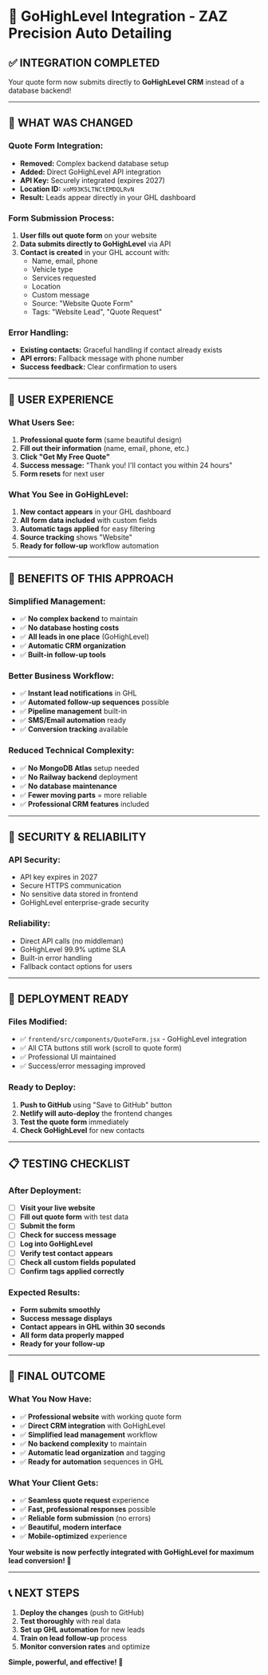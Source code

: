 # 🚀 GoHighLevel Integration - ZAZ Precision Auto Detailing

## ✅ **INTEGRATION COMPLETED**

Your quote form now submits directly to **GoHighLevel CRM** instead of a database backend!

---

## 🔧 **WHAT WAS CHANGED**

### **Quote Form Integration:**
- **Removed:** Complex backend database setup
- **Added:** Direct GoHighLevel API integration
- **API Key:** Securely integrated (expires 2027)
- **Location ID:** `xoM93K5LTNCtEMDQLRvN`
- **Result:** Leads appear directly in your GHL dashboard

### **Form Submission Process:**
1. **User fills out quote form** on your website
2. **Data submits directly to GoHighLevel** via API
3. **Contact is created** in your GHL account with:
   - Name, email, phone
   - Vehicle type
   - Services requested
   - Location
   - Custom message
   - Source: "Website Quote Form"
   - Tags: "Website Lead", "Quote Request"

### **Error Handling:**
- **Existing contacts:** Graceful handling if contact already exists
- **API errors:** Fallback message with phone number
- **Success feedback:** Clear confirmation to users

---

## 📱 **USER EXPERIENCE**

### **What Users See:**
1. **Professional quote form** (same beautiful design)
2. **Fill out their information** (name, email, phone, etc.)
3. **Click "Get My Free Quote"**
4. **Success message:** "Thank you! I'll contact you within 24 hours"
5. **Form resets** for next user

### **What You See in GoHighLevel:**
1. **New contact appears** in your GHL dashboard
2. **All form data included** with custom fields
3. **Automatic tags applied** for easy filtering
4. **Source tracking** shows "Website"
5. **Ready for follow-up** workflow automation

---

## 🎯 **BENEFITS OF THIS APPROACH**

### **Simplified Management:**
- ✅ **No complex backend** to maintain
- ✅ **No database hosting costs**  
- ✅ **All leads in one place** (GoHighLevel)
- ✅ **Automatic CRM organization**
- ✅ **Built-in follow-up tools**

### **Better Business Workflow:**
- ✅ **Instant lead notifications** in GHL
- ✅ **Automated follow-up sequences** possible
- ✅ **Pipeline management** built-in
- ✅ **SMS/Email automation** ready
- ✅ **Conversion tracking** available

### **Reduced Technical Complexity:**
- ✅ **No MongoDB Atlas** setup needed
- ✅ **No Railway backend** deployment
- ✅ **No database maintenance**
- ✅ **Fewer moving parts** = more reliable
- ✅ **Professional CRM features** included

---

## 🔐 **SECURITY & RELIABILITY**

### **API Security:**
- API key expires in 2027
- Secure HTTPS communication
- No sensitive data stored in frontend
- GoHighLevel enterprise-grade security

### **Reliability:**
- Direct API calls (no middleman)
- GoHighLevel 99.9% uptime SLA
- Built-in error handling
- Fallback contact options for users

---

## 🚀 **DEPLOYMENT READY**

### **Files Modified:**
- ✅ `frontend/src/components/QuoteForm.jsx` - GoHighLevel integration
- ✅ All CTA buttons still work (scroll to quote form)
- ✅ Professional UI maintained
- ✅ Success/error messaging improved

### **Ready to Deploy:**
1. **Push to GitHub** using "Save to GitHub" button
2. **Netlify will auto-deploy** the frontend changes
3. **Test the quote form** immediately
4. **Check GoHighLevel** for new contacts

---

## 📋 **TESTING CHECKLIST**

### **After Deployment:**
- [ ] **Visit your live website**
- [ ] **Fill out quote form** with test data
- [ ] **Submit the form**
- [ ] **Check for success message**
- [ ] **Log into GoHighLevel**
- [ ] **Verify test contact appears**
- [ ] **Check all custom fields populated**
- [ ] **Confirm tags applied correctly**

### **Expected Results:**
- **Form submits smoothly**
- **Success message displays**
- **Contact appears in GHL within 30 seconds**
- **All form data properly mapped**
- **Ready for your follow-up**

---

## 🎊 **FINAL OUTCOME**

### **What You Now Have:**
- ✅ **Professional website** with working quote form
- ✅ **Direct CRM integration** with GoHighLevel
- ✅ **Simplified lead management** workflow
- ✅ **No backend complexity** to maintain
- ✅ **Automatic lead organization** and tagging
- ✅ **Ready for automation** sequences in GHL

### **What Your Client Gets:**
- ✅ **Seamless quote request** experience
- ✅ **Fast, professional responses** possible
- ✅ **Reliable form submission** (no errors)
- ✅ **Beautiful, modern interface**
- ✅ **Mobile-optimized** experience

**Your website is now perfectly integrated with GoHighLevel for maximum lead conversion! 🎯**

---

## 📞 **NEXT STEPS**

1. **Deploy the changes** (push to GitHub)
2. **Test thoroughly** with real data
3. **Set up GHL automation** for new leads
4. **Train on lead follow-up** process
5. **Monitor conversion rates** and optimize

**Simple, powerful, and effective! 🚀**
